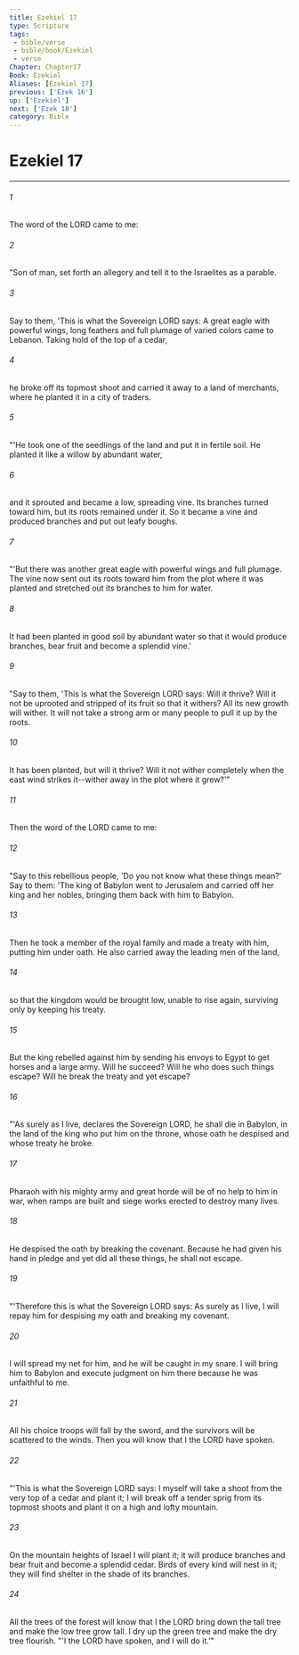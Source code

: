 ```yaml
---
title: Ezekiel 17
type: Scripture
tags:
 - bible/verse
 - bible/book/Ezekiel
 - verse
Chapter: Chapter17
Book: Ezekiel
Aliases: [Ezekiel 17]
previous: ['Ezek 16']
up: ['Ezekiel']
next: ['Ezek 18']
category: Bible
---
```

# Ezekiel 17

***


###### 1 
The word of the LORD came to me: 

###### 2 
"Son of man, set forth an allegory and tell it to the Israelites as a parable. 

###### 3 
Say to them, 'This is what the Sovereign LORD says: A great eagle with powerful wings, long feathers and full plumage of varied colors came to Lebanon. Taking hold of the top of a cedar, 

###### 4 
he broke off its topmost shoot and carried it away to a land of merchants, where he planted it in a city of traders. 

###### 5 
"'He took one of the seedlings of the land and put it in fertile soil. He planted it like a willow by abundant water, 

###### 6 
and it sprouted and became a low, spreading vine. Its branches turned toward him, but its roots remained under it. So it became a vine and produced branches and put out leafy boughs. 

###### 7 
"'But there was another great eagle with powerful wings and full plumage. The vine now sent out its roots toward him from the plot where it was planted and stretched out its branches to him for water. 

###### 8 
It had been planted in good soil by abundant water so that it would produce branches, bear fruit and become a splendid vine.' 

###### 9 
"Say to them, 'This is what the Sovereign LORD says: Will it thrive? Will it not be uprooted and stripped of its fruit so that it withers? All its new growth will wither. It will not take a strong arm or many people to pull it up by the roots. 

###### 10 
It has been planted, but will it thrive? Will it not wither completely when the east wind strikes it--wither away in the plot where it grew?'" 

###### 11 
Then the word of the LORD came to me: 

###### 12 
"Say to this rebellious people, 'Do you not know what these things mean?' Say to them: 'The king of Babylon went to Jerusalem and carried off her king and her nobles, bringing them back with him to Babylon. 

###### 13 
Then he took a member of the royal family and made a treaty with him, putting him under oath. He also carried away the leading men of the land, 

###### 14 
so that the kingdom would be brought low, unable to rise again, surviving only by keeping his treaty. 

###### 15 
But the king rebelled against him by sending his envoys to Egypt to get horses and a large army. Will he succeed? Will he who does such things escape? Will he break the treaty and yet escape? 

###### 16 
"'As surely as I live, declares the Sovereign LORD, he shall die in Babylon, in the land of the king who put him on the throne, whose oath he despised and whose treaty he broke. 

###### 17 
Pharaoh with his mighty army and great horde will be of no help to him in war, when ramps are built and siege works erected to destroy many lives. 

###### 18 
He despised the oath by breaking the covenant. Because he had given his hand in pledge and yet did all these things, he shall not escape. 

###### 19 
"'Therefore this is what the Sovereign LORD says: As surely as I live, I will repay him for despising my oath and breaking my covenant. 

###### 20 
I will spread my net for him, and he will be caught in my snare. I will bring him to Babylon and execute judgment on him there because he was unfaithful to me. 

###### 21 
All his choice troops will fall by the sword, and the survivors will be scattered to the winds. Then you will know that I the LORD have spoken. 

###### 22 
"'This is what the Sovereign LORD says: I myself will take a shoot from the very top of a cedar and plant it; I will break off a tender sprig from its topmost shoots and plant it on a high and lofty mountain. 

###### 23 
On the mountain heights of Israel I will plant it; it will produce branches and bear fruit and become a splendid cedar. Birds of every kind will nest in it; they will find shelter in the shade of its branches. 

###### 24 
All the trees of the forest will know that I the LORD bring down the tall tree and make the low tree grow tall. I dry up the green tree and make the dry tree flourish. "'I the LORD have spoken, and I will do it.'" 
